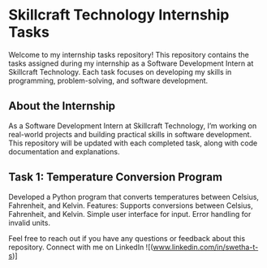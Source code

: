 # Skillcraft Technology Internship Tasks

Welcome to my internship tasks repository! This repository contains the tasks assigned during my internship as a Software Development Intern at Skillcraft Technology. Each task focuses on developing my skills in programming, problem-solving, and software development.

About the Internship
--------------------
As a Software Development Intern at Skillcraft Technology, I’m working on real-world projects and building practical skills in software development. This repository will be updated with each completed task, along with code documentation and explanations.

Task 1: Temperature Conversion Program
--------------------------------------
Developed a Python program that converts temperatures between Celsius, Fahrenheit, and Kelvin.
Features:
Supports conversions between Celsius, Fahrenheit, and Kelvin.
Simple user interface for input.
Error handling for invalid units.

Feel free to reach out if you have any questions or feedback about this repository. Connect with me on LinkedIn ![(www.linkedin.com/in/swetha-t-s)]
